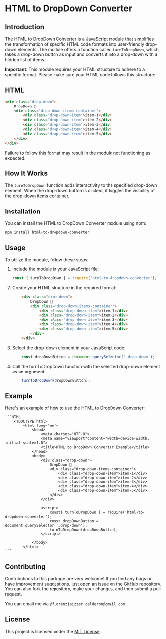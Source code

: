 # HTML to DropDown Converter

## Introduction

The HTML to DropDown Converter is a JavaScript module that simplifies the transformation of specific HTML code formats into user-friendly drop-down elements. The module offers a function called `turnToDropDown`, which takes a drop-down button as input and converts it into a drop-down with a hidden list of items.

**Important**: This module requires your HTML structure to adhere to a specific format. Please make sure your HTML code follows this structure:

## HTML

```html
<div class="drop-down">
    DropDown 🔽
    <div class="drop-down-items-container">
        <div class="drop-down-item">item-1</div>
        <div class="drop-down-item">item-2</div>
        <div class="drop-down-item">item-3</div>
        <div class="drop-down-item">item-4</div>
        <div class="drop-down-item">item-5</div>    
    </div>
</div>
```

Failure to follow this format may result in the module not functioning as expected.

## How It Works

The `turnToDropDown` function adds interactivity to the specified drop-down element. When the drop-down button is clicked, it toggles the visibility of the drop-down items container.

## Installation

You can install the HTML to DropDown Converter module using npm:

`npm install html-to-dropdown-converter`

## Usage

To utilize the module, follow these steps:

1. Include the module in your JavaScript file:
    ```JavaScript
    const { turnToDropDown } = require('html-to-dropdown-converter');
    ```

2. Create your HTML structure in the required format:
    ```html
        <div class="drop-down">
            DropDown 🔽
            <div class="drop-down-items-container">
                <div class="drop-down-item">item-1</div>
                <div class="drop-down-item">item-2</div>
                <div class="drop-down-item">item-3</div>
                <div class="drop-down-item">item-4</div>
                <div class="drop-down-item">item-5</div>    
            </div>
        </div>
    ```

3. Select the drop-down element in your JavaScript code:
    ```JavaScript
        const dropDownButton = document.querySelector('.drop-down');
    ```

4. Call the turnToDropDown function with the selected drop-down element as an argument:
    ```JavaScript
        turnToDropDown(dropDownButton);
    ```

## Example

Here's an example of how to use the HTML to DropDown Converter:

    ```HTML
        <!DOCTYPE html> 
            <html lang="en"> 
                <head> 
                    <meta charset="UTF-8"> 
                    <meta name="viewport"content="width=device-width, initial-scale=1.0"> 
                    <title>HTML to DropDown Converter Example</title> 
                </head> 
                <body> 
                    <div class="drop-down"> 
                        DropDown 🔽 
                        <div class="drop-down-items-container"> 
                            <div class="drop-down-item">item-1</div> 
                            <div class="drop-down-item">item-2</div> 
                            <div class="drop-down-item">item-3</div> 
                            <div class="drop-down-item">item-4</div> 
                            <div class="drop-down-item">item-5</div> 
                        </div> 
                    </div> 
                
                    <script> 
                        const{ turnToDropDown } = require('html-to-dropdown-converter'); 
                        const dropDownButton = document.querySelector('.drop-down'); 
                        turnToDropDown(dropDownButton); 
                    </script> 
                    
                </body>
            </html>
    ```

## Contributing
Contributions to this package are very welcome! If you find any bugs or have improvement suggestions, just open an issue on the GitHub repository. You can also fork the repository, make your changes, and then submit a pull request. 

You can email me via `@florenzjaizzer.calderon@gmail.com`.

## License
This project is licensed under the [MIT License](./LICENSE).
